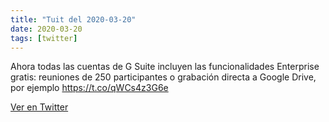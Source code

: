 ```yaml
---
title: "Tuit del 2020-03-20"
date: 2020-03-20
tags: [twitter]
---
```


Ahora todas las cuentas de G Suite incluyen las funcionalidades Enterprise gratis:  reuniones de 250 participantes o grabación directa a Google Drive, por ejemplo https://t.co/qWCs4z3G6e



[Ver en Twitter](https://twitter.com/i/web/status/1241062218810228738)
